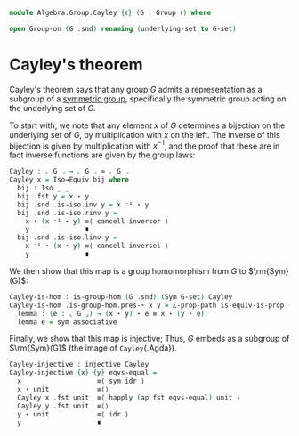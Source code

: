 <!--
```
open import 1Lab.Prelude

open import Algebra.Group.Cat.Base
open import Algebra.Group
```
-->

```agda
module Algebra.Group.Cayley {ℓ} (G : Group ℓ) where

open Group-on (G .snd) renaming (underlying-set to G-set)
```

# Cayley's theorem

Cayley's theorem says that any group $G$ admits a representation as a
subgroup of a [symmetric group], specifically the symmetric group acting
on the underlying set of $G$.

[symmetric group]: Algebra.Group.html#symmetric-groups

To start with, we note that any element $x$ of $G$ determines a
bijection on the underlying set of $G$, by multiplication with $x$ on
the left. The inverse of this bijection is given by multiplication with
$x^{-1}$, and the proof that these are in fact inverse functions are
given by the group laws:

```agda
Cayley : ⌞ G ⌟ → ⌞ G ⌟ ≃ ⌞ G ⌟
Cayley x = Iso→Equiv bij where
  bij : Iso _ _
  bij .fst y = x ⋆ y
  bij .snd .is-iso.inv y = x ⁻¹ ⋆ y
  bij .snd .is-iso.rinv y =
    x ⋆ (x ⁻¹ ⋆ y) ≡⟨ cancell inverser ⟩
    y              ∎
  bij .snd .is-iso.linv y =
    x ⁻¹ ⋆ (x ⋆ y) ≡⟨ cancell inversel ⟩
    y              ∎
```

We then show that this map is a group homomorphism from $G$ to
$\rm{Sym}(G)$:

```agda
Cayley-is-hom : is-group-hom (G .snd) (Sym G-set) Cayley
Cayley-is-hom .is-group-hom.pres-⋆ x y = Σ-prop-path is-equiv-is-prop (funext lemma) where
  lemma : (e : ⌞ G ⌟) → (x ⋆ y) ⋆ e ≡ x ⋆ (y ⋆ e)
  lemma e = sym associative
```

Finally, we show that this map is injective; Thus, $G$ embeds as a
subgroup of $\rm{Sym}(G)$ (the image of `Cayley`{.Agda}).

```agda
Cayley-injective : injective Cayley
Cayley-injective {x} {y} eqvs-equal =
  x                   ≡⟨ sym idr ⟩
  x ⋆ unit            ≡⟨⟩
  Cayley x .fst unit  ≡⟨ happly (ap fst eqvs-equal) unit ⟩
  Cayley y .fst unit  ≡⟨⟩
  y ⋆ unit            ≡⟨ idr ⟩
  y                   ∎
```
